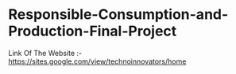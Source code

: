 # Responsible-Consumption-and-Production-Final-Project
Link Of The Website :- https://sites.google.com/view/technoinnovators/home
